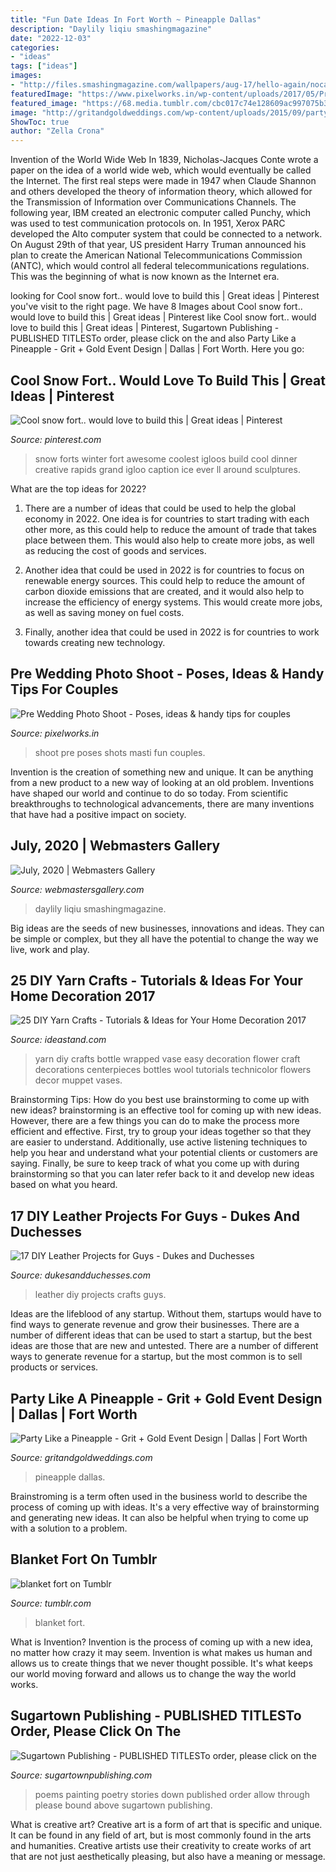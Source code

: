 ```yaml
---
title: "Fun Date Ideas In Fort Worth ~ Pineapple Dallas"
description: "Daylily liqiu smashingmagazine"
date: "2022-12-03"
categories:
- "ideas"
tags: ["ideas"]
images:
- "http://files.smashingmagazine.com/wallpapers/aug-17/hello-again/nocal/aug-17-hello-again-nocal-1920x1080.png"
featuredImage: "https://www.pixelworks.in/wp-content/uploads/2017/05/Pre-Wedding-Shoot-22.jpg"
featured_image: "https://68.media.tumblr.com/cbc017c74e128609ac997075b38b4ec6/tumblr_nioxz9W2lu1tsh07ao1_500.jpg"
image: "http://gritandgoldweddings.com/wp-content/uploads/2015/09/party-like-a-pineapple-dallas-party-planner-kids-party13.jpg"
ShowToc: true
author: "Zella Crona"
---
```



Invention of the World Wide Web
In 1839, Nicholas-Jacques Conte wrote a paper on the idea of a world wide web, which would eventually be called the Internet. The first real steps were made in 1947 when Claude Shannon and others developed the theory of information theory, which allowed for the Transmission of Information over Communications Channels. The following year, IBM created an electronic computer called Punchy, which was used to test communication protocols on. In 1951, Xerox PARC developed the Alto computer system that could be connected to a network. On August 29th of that year, US president Harry Truman announced his plan to create the American National Telecommunications Commission (ANTC), which would control all federal telecommunications regulations. This was the beginning of what is now known as the Internet era.

	

		
looking for Cool snow fort.. would love to build this | Great ideas | Pinterest you've visit to the right page. We have 8 Images about Cool snow fort.. would love to build this | Great ideas | Pinterest like Cool snow fort.. would love to build this | Great ideas | Pinterest, Sugartown Publishing - PUBLISHED TITLESTo order, please click on the and also Party Like a Pineapple - Grit + Gold Event Design | Dallas | Fort Worth. Here you go:
		
    
## Cool Snow Fort.. Would Love To Build This | Great Ideas | Pinterest

<img loading=lazy src="https://s-media-cache-ak0.pinimg.com/736x/ba/16/97/ba16979167490cc261cff94c8ca6637b.jpg" onerror="this.onerror=null;this.src='https://tse1.mm.bing.net/th?id=OIP.VUASBq-39Y2oiHaV77A6nQHaFV&amp;pid=15.1';" alt="Cool snow fort.. would love to build this | Great ideas | Pinterest">

_Source: pinterest.com_

>snow forts winter fort awesome coolest igloos build cool dinner creative rapids grand igloo caption ice ever ll around sculptures. 

	

What are the top ideas for 2022?
1. There are a number of ideas that could be used to help the global economy in 2022. One idea is for countries to start trading with each other more, as this could help to reduce the amount of trade that takes place between them. This would also help to create more jobs, as well as reducing the cost of goods and services.
2. Another idea that could be used in 2022 is for countries to focus on renewable energy sources. This could help to reduce the amount of carbon dioxide emissions that are created, and it would also help to increase the efficiency of energy systems. This would create more jobs, as well as saving money on fuel costs.

3. Finally, another idea that could be used in 2022 is for countries to work towards creating new technology.

    
## Pre Wedding Photo Shoot - Poses, Ideas &amp; Handy Tips For Couples

<img loading=lazy src="https://www.pixelworks.in/wp-content/uploads/2017/05/Pre-Wedding-Shoot-22.jpg" onerror="this.onerror=null;this.src='https://tse3.mm.bing.net/th?id=OIP.JBR3Ej6uEPwhdC4Qw42VfwHaLH&amp;pid=15.1';" alt="Pre Wedding Photo Shoot - Poses, ideas &amp; handy tips for couples">

_Source: pixelworks.in_

>shoot pre poses shots masti fun couples. 

	

Invention is the creation of something new and unique. It can be anything from a new product to a new way of looking at an old problem. Inventions have shaped our world and continue to do so today. From scientific breakthroughs to technological advancements, there are many inventions that have had a positive impact on society.

    
## July, 2020 | Webmasters Gallery

<img loading=lazy src="http://files.smashingmagazine.com/wallpapers/aug-17/hello-again/nocal/aug-17-hello-again-nocal-1920x1080.png" onerror="this.onerror=null;this.src='https://tse1.mm.bing.net/th?id=OIP.m-_WpMe_xqSa6f56re6VxQHaEK&amp;pid=15.1';" alt="July, 2020 | Webmasters Gallery">

_Source: webmastersgallery.com_

>daylily liqiu smashingmagazine. 

	

Big ideas are the seeds of new businesses, innovations and ideas. They can be simple or complex, but they all have the potential to change the way we live, work and play.

    
## 25 DIY Yarn Crafts - Tutorials &amp; Ideas For Your Home Decoration 2017

<img loading=lazy src="https://ideastand.com/wp-content/uploads/2015/08/diy-yarn-crafts/12-diy-yarn-crafts.jpg" onerror="this.onerror=null;this.src='https://tse3.mm.bing.net/th?id=OIP.DMyhM_SjcJeqe43pcNqQFQHaLH&amp;pid=15.1';" alt="25 DIY Yarn Crafts - Tutorials &amp; Ideas for Your Home Decoration 2017">

_Source: ideastand.com_

>yarn diy crafts bottle wrapped vase easy decoration flower craft decorations centerpieces bottles wool tutorials technicolor flowers decor muppet vases. 

	

Brainstorming Tips: How do you best use brainstorming to come up with new ideas?
brainstorming is an effective tool for coming up with new ideas. However, there are a few things you can do to make the process more efficient and effective. First, try to group your ideas together so that they are easier to understand. Additionally, use active listening techniques to help you hear and understand what your potential clients or customers are saying. Finally, be sure to keep track of what you come up with during brainstorming so that you can later refer back to it and develop new ideas based on what you heard.

    
## 17 DIY Leather Projects For Guys - Dukes And Duchesses

<img loading=lazy src="https://dukesandduchesses.com/wp-content/uploads/2014/06/DIY-leather-crafts-for-guys.jpg" onerror="this.onerror=null;this.src='https://tse4.mm.bing.net/th?id=OIP.c0zsAuZmwP54zXc8vzIyxgHaE8&amp;pid=15.1';" alt="17 DIY Leather Projects for Guys - Dukes and Duchesses">

_Source: dukesandduchesses.com_

>leather diy projects crafts guys. 

	

Ideas are the lifeblood of any startup. Without them, startups would have to find ways to generate revenue and grow their businesses. There are a number of different ideas that can be used to start a startup, but the best ideas are those that are new and untested. There are a number of different ways to generate revenue for a startup, but the most common is to sell products or services.

    
## Party Like A Pineapple - Grit + Gold Event Design | Dallas | Fort Worth

<img loading=lazy src="http://gritandgoldweddings.com/wp-content/uploads/2015/09/party-like-a-pineapple-dallas-party-planner-kids-party13.jpg" onerror="this.onerror=null;this.src='https://tse1.mm.bing.net/th?id=OIP.7IZDLExhwGeHmafcBd-cHQHaFj&amp;pid=15.1';" alt="Party Like a Pineapple - Grit + Gold Event Design | Dallas | Fort Worth">

_Source: gritandgoldweddings.com_

>pineapple dallas. 

	

Brainstroming is a term often used in the business world to describe the process of coming up with ideas. It's a very effective way of brainstorming and generating new ideas. It can also be helpful when trying to come up with a solution to a problem.

    
## Blanket Fort On Tumblr

<img loading=lazy src="https://68.media.tumblr.com/cbc017c74e128609ac997075b38b4ec6/tumblr_nioxz9W2lu1tsh07ao1_500.jpg" onerror="this.onerror=null;this.src='https://tse1.mm.bing.net/th?id=OIP.qFI9fAyWw46MQCqJ4a418QHaJ-&amp;pid=15.1';" alt="blanket fort on Tumblr">

_Source: tumblr.com_

>blanket fort. 

	

What is Invention?
Invention is the process of coming up with a new idea, no matter how crazy it may seem. Invention is what makes us human and allows us to create things that we never thought possible. It's what keeps our world moving forward and allows us to change the way the world works.

    
## Sugartown Publishing - PUBLISHED TITLESTo Order, Please Click On The

<img loading=lazy src="http://sugartownpublishing.com/yahoo_site_admin/assets/images/cover18b_sm.203195125_std.jpg" onerror="this.onerror=null;this.src='https://tse3.mm.bing.net/th?id=OIP.5YqEeUexpmd309gQJYlZjQAAAA&amp;pid=15.1';" alt="Sugartown Publishing - PUBLISHED TITLESTo order, please click on the">

_Source: sugartownpublishing.com_

>poems painting poetry stories down published order allow through please bound above sugartown publishing. 

	

What is creative art?
Creative art is a form of art that is specific and unique. It can be found in any field of art, but is most commonly found in the arts and humanities. Creative artists use their creativity to create works of art that are not just aesthetically pleasing, but also have a meaning or message.

